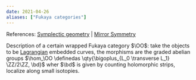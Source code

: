 ```yaml
---
date: 2021-04-26
aliases: ["Fukaya categories"]
---
```


References: [Symplectic geometry](Symplectic%20geometry.md) | [Mirror Symmetry](Mirror%20Symmetry.md)
 
Description of a certain wrapped Fukaya category $\OO$: take the objects to be [Lagrangian](Lagrangian) embedded curves, the morphisms are the graded abelian groups $\hom_\OO \definedas \qty{\bigoplus_{L_0 \transverse L_1} \ZZ/2\ZZ, \bd}$ wher $\bd$ is given by counting holomorphic strips, localize along small isotopies.

